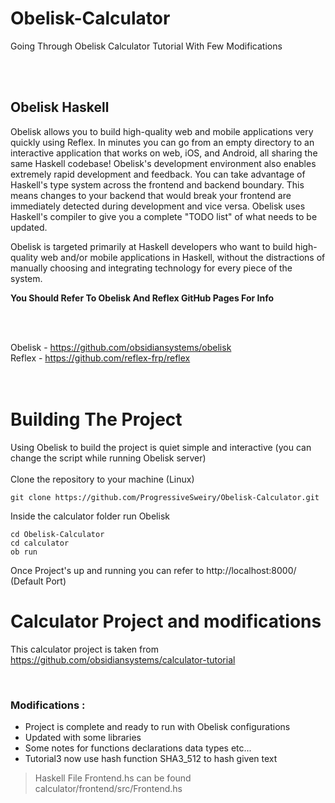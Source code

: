 # Obelisk-Calculator
 Going Through Obelisk Calculator Tutorial With Few Modifications

<br>
<br>

## Obelisk Haskell

Obelisk allows you to build high-quality web and mobile applications very quickly using Reflex. In minutes you can go from an empty directory to an interactive application that works on web, iOS, and Android, all sharing the same Haskell codebase! Obelisk's development environment also enables extremely rapid development and feedback. You can take advantage of Haskell's type system across the frontend and backend boundary. This means changes to your backend that would break your frontend are immediately detected during development and vice versa. Obelisk uses Haskell's compiler to give you a complete "TODO list" of what needs to be updated.

Obelisk is targeted primarily at Haskell developers who want to build high-quality web and/or mobile applications in Haskell, without the distractions of manually choosing and integrating technology for every piece of the system.

**You Should Refer To Obelisk And Reflex GitHub Pages For Info**

<br>
<br>

Obelisk - https://github.com/obsidiansystems/obelisk
<br>
Reflex - https://github.com/reflex-frp/reflex
<br>
<br>
<br>

# Building The Project
Using Obelisk to build the project is quiet simple and interactive (you can change the script while running Obelisk server)
<br>
<br>
Clone the repository to your machine (Linux)
```
git clone https://github.com/ProgressiveSweiry/Obelisk-Calculator.git
```
Inside the calculator folder run Obelisk
```
cd Obelisk-Calculator
cd calculator
ob run
```
Once Project's up and running you can refer to http://localhost:8000/ (Default Port) 

# Calculator Project and modifications

This calculator project is taken from https://github.com/obsidiansystems/calculator-tutorial

<br>

### Modifications :
- Project is complete and ready to run with Obelisk configurations
- Updated with some libraries
- Some notes for functions declarations data types etc...
- Tutorial3 now use hash function SHA3_512 to hash given text 

> Haskell File Frontend.hs can be found  calculator/frontend/src/Frontend.hs







